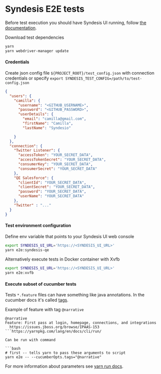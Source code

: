 # Syndesis E2E tests

Before test execution you should have Syndesis UI running, follow [the documentation](https://github.com/syndesisio/syndesis-ui#running).

Download test dependencies

```bash
yarn
yarn webdriver-manager update
```

#### Credentials

Create json config file `${PROJECT_ROOT}/test_config.json` with connection credentials
or specify `export SYNDESIS_TEST_CONFIG=/path/to/test-config.json` 
```json
{
  "users": {
    "camilla": {
      "username": "<GITHUB_USERNAME>",
      "password": "<GITHUB_PASSWORD>",
      "userDetails": {
        "email": "camilla@gmail.com",
        "firstName": "Camilla",
        "lastName": "Syndesio"

    }
  },
  "connection": {
    "Twitter Listener": {
      "accessToken": "YOUR_SECRET_DATA",
      "accessTokenSecret": "YOUR_SECRET_DATA",
      "consumerKey": "YOUR_SECRET_DATA",
      "consumerSecret": "YOUR_SECRET_DATA"
    },
    "QE Salesforce": {
      "clientId": "YOUR_SECRET_DATA",
      "clientSecret": "YOUR_SECRET_DATA",
      "password": "YOUR_SECRET_DATA",
      "userName": "YOUR_SECRET_DATA"
    },
    "Twitter" : "..."
  }
}
```

#### Test environment configuration
Define env variable that points to your Syndesis UI web console

```bash
export SYNDESIS_UI_URL='https://<SYNDESIS_UI_URL>'
yarn e2e:syndesis-qe
```

Alternatively execute tests in Docker container with Xvfb

```bash
export SYNDESIS_UI_URL='https://<SYNDESIS_UI_URL>'
yarn e2e:xvfb
```

#### Execute subset of cucumber tests
Tests `*.feature` files can have something like java annotations.
In the cucumber docs it's called [tags](https://github.com/cucumber/cucumber/wiki/Tags).

Example of feature with tag `@narrative`
```gherkin
@narrative
Feature: First pass at login, homepage, connections, and integrations
  https://issues.jboss.org/browse/IPAAS-153
```https://yarnpkg.com/lang/en/docs/cli/run/

Can be run with command

```bash
# first -- tells yarn to pass these arguments to script
yarn e2e -- --cucumberOpts.tags="@narrative"
```

For more information about parameters see [yarn run docs](https://yarnpkg.com/lang/en/docs/cli/run/).
